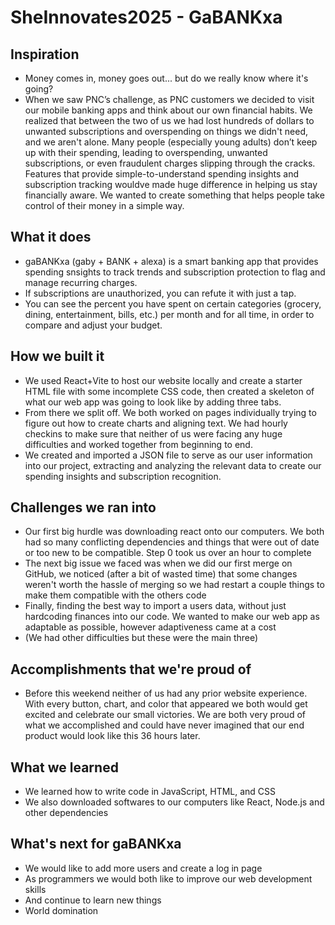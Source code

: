 # SheInnovates2025 - GaBANKxa
## Inspiration
* Money comes in, money goes out... but do we really know where it's going?
* When we saw PNC’s challenge, as PNC customers we decided to visit our mobile banking apps and think about our own financial habits. We realized that between the two of us we had lost hundreds of dollars to unwanted subscriptions and overspending on things we didn't need, and we aren't alone. Many people (especially young adults) don’t keep up with their spending, leading to overspending, unwanted subscriptions, or even fraudulent charges slipping through the cracks. Features that provide simple-to-understand spending insights and subscription tracking wouldve made huge difference in helping us stay financially aware. We wanted to create something that helps people take control of their money in a simple way. 

## What it does
* gaBANKxa (gaby + BANK + alexa) is a smart banking app that provides spending snsights to track trends and subscription protection to flag and manage recurring charges. 
* If subscriptions are unauthorized, you can refute it with just a tap. 
* You can see the percent you have spent on certain categories (grocery, dining, entertainment, bills, etc.) per month and for all time, in order to compare and adjust your budget.

## How we built it
* We used React+Vite to host our website locally and create a starter HTML file with some incomplete CSS code, then created a skeleton of what our web app was going to look like by adding three tabs.
* From there we split off. We both worked on pages individually trying to figure out how to create charts and aligning text. We had hourly checkins to make sure that neither of us were facing any huge difficulties and worked together from beginning to end. 
* We created and imported a JSON file to serve as our user information into our project, extracting and analyzing the relevant data to create our spending insights and subscription recognition.

## Challenges we ran into
* Our first big hurdle was downloading react onto our computers. We both had so many conflicting dependencies and things that were out of date or too new to be compatible. Step 0 took us over an hour to complete
* The next big issue we faced was when we did our first merge on GitHub, we noticed (after a bit of wasted time) that some changes weren't worth the hassle of merging so we had restart a couple things to make them compatible with the others code
* Finally, finding the best way to import a users data, without just hardcoding finances into our code. We wanted to make our web app as adaptable as possible, however adaptiveness came at a cost
* (We had other difficulties but these were the main three)

## Accomplishments that we're proud of
* Before this weekend neither of us had any prior website experience. With every button, chart, and color that appeared we both would get excited and celebrate our small victories. We are both very proud of what we accomplished and could have never imagined that our end product would look like this 36 hours later. 

## What we learned
* We learned how to write code in JavaScript, HTML, and CSS
* We also downloaded softwares to our computers like React, Node.js and other dependencies 

## What's next for gaBANKxa
* We would like to add more users and create a log in page 
* As programmers we would both like to improve our web development skills 
* And continue to learn new things 
* World domination 
